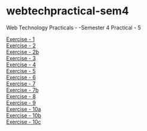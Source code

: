 # webtechpractical-sem4
Web Technology Practicals - -Semester 4
Practical - 5

<a href="https://anuragbansal009.github.io/webtechpractical-sem4/Practical-5/exercise1.html.html">Exercise - 1</a><br>
<a href="https://anuragbansal009.github.io/webtechpractical-sem4/Practical-5/exercise2.html.html">Exercise - 2</a><br>
<a href="https://anuragbansal009.github.io/webtechpractical-sem4/Practical-5/exercise2b.html.html">Exercise - 2b</a><br>
<a href="https://anuragbansal009.github.io/webtechpractical-sem4/Practical-5/exercise3.html.html">Exercise - 3</a><br>
<a href="https://anuragbansal009.github.io/webtechpractical-sem4/Practical-5/exercise4.html.html">Exercise - 4</a><br>
<a href="https://anuragbansal009.github.io/webtechpractical-sem4/Practical-5/exercise5.html.html">Exercise - 5</a><br>
<a href="https://anuragbansal009.github.io/webtechpractical-sem4/Practical-5/exercise6.html.html">Exercise - 6</a><br>
<a href="https://anuragbansal009.github.io/webtechpractical-sem4/Practical-5/exercise7.html.html">Exercise - 7</a><br>
<a href="https://anuragbansal009.github.io/webtechpractical-sem4/Practical-5/exercise7b.html.html">Exercise - 7b</a><br>
<a href="https://anuragbansal009.github.io/webtechpractical-sem4/Practical-5/exercise8.html.html">Exercise - 8</a><br>
<a href="https://anuragbansal009.github.io/webtechpractical-sem4/Practical-5/exercise9.html.html">Exercise - 9</a><br>
<a href="https://anuragbansal009.github.io/webtechpractical-sem4/Practical-5/exercise10a.html.html">Exercise - 10a</a><br>
<a href="https://anuragbansal009.github.io/webtechpractical-sem4/Practical-5/exercise10b.html.html">Exercise - 10b</a><br>
<a href="https://anuragbansal009.github.io/webtechpractical-sem4/Practical-5/exercise10c.html.html">Exercise - 10c</a><br>


